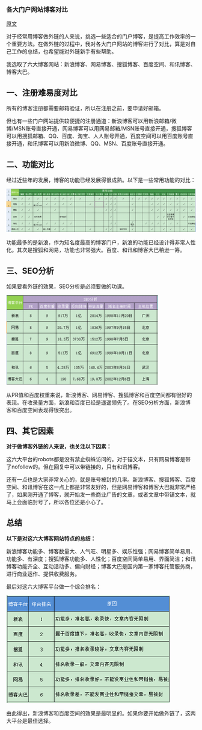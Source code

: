 

### 各大门户网站博客对比

[原文](http://www.netconcepts.cn/personal-blog/12158.html)



对于经常用博客做外链的人来说，挑选一些适合的门户博客，是提高工作效率的一个重要方法。在做外链的过程中，我对各大门户网站的博客进行了对比，算是对自己工作的总结，也希望能对外链新手有些帮助。

我选取了六大博客网站：新浪博客、网易博客、搜狐博客、百度空间、和讯博客、博客大巴。



## 一、注册难易度对比

所有的博客注册都需要邮箱验证，所以在注册之前，要申请好邮箱。

但也有一些门户网站提供较便捷的注册通道：新浪博客可以用新浪邮箱/微博/MSN账号直接开通，网易博客可以用网易邮箱/MSN账号直接开通，搜狐博客可以用搜狐邮箱、QQ、百度、淘宝、人人账号开通，百度空间可以用百度账号直接开通，和讯博客可以用新浪微博、QQ、MSN、百度账号直接开通。



## 二、功能对比

经过近些年的发展，博客的功能已经发展得很成熟。以下是一些常用功能的对比：

![img](assets/0011.png) 

功能最多的是新浪，作为知名度最高的博客门户，新浪的功能已经设计得非常人性化。其次是搜狐和网易，功能也非常强大。百度、和讯和博客大巴稍逊一筹。



## 三、SEO分析

如果要看外链的效果，SEO分析是必须要做的功课。

![img](assets/002.png) 

从PR值和百度权重来说，新浪博客、网易博客、搜狐博客和百度空间都有很好的表现。在收录量方面，新浪和百度已经是遥遥领先了。在SEO分析方面，新浪博客和百度空间表现得很突出。



## 四、其它因素

**对于做博客外链的人来说，也关注以下因素：**

这六大平台的robots都是没有禁止蜘蛛访问的。对于锚文本，只有网易博客是带了nofollow的。但在回复中可以带链接的，只有和讯博客。

还有一点也是大家非常关心的，就是账号被封的几率。新浪博客、搜狐博客、百度空间、和讯博客在这一点上都是非常友好的，但是网易博客和博客大巴就非常严格了，如果刚开通了博客，就开始发一些商业广告的文章，或者文章中带锚文本，就马上会面临封号了，所以各位还是小心了。



## 总结

**以下是对这六大博客网站特点的总结：**

新浪博客功能多、博客数量大、人气旺、明星多、娱乐性强；网易博客简单易用、功能多、有深度；搜狐博客功能多、人性化；百度空间简单易用、界面简洁；和讯博客功能齐全、互动活动多、偏向财经；博客大巴是国内第一家博客托管服务商，进行商业运作、提供收费服务。

最后对这六大博客平台做一个综合排名：

![img](assets/003.png) 

由此得出，新浪博客和百度空间的效果是最明显的。如果你要开始做外链了，这两大平台是最佳选择。